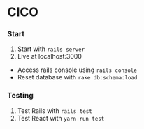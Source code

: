 # CICO

### Start
1. Start with `rails server`
2. Live at localhost:3000
- Access rails console using `rails console`
- Reset database with `rake db:schema:load`

### Testing
1. Test Rails with `rails test`
2. Test React with `yarn run test`
